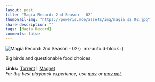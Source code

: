 ```yaml
---
layout: post
title: "Magia Record: 2nd Season - 02"
thumbnail-img: "https://poweris.moe/assets/img/magia_s2_02.jpg"
share-description: ""
tags: [Magia Record]
comments: false
---
```


![Magia Record: 2nd Season - 02](https://poweris.moe/assets/img/magia_s2_02.jpg){: .mx-auto.d-block :}

Big birds and questionable food choices.
<!-- excerpt-end -->

**Links:** [Torrent](https://nyaa.si/view/1426929) | [Magnet](magnet:?xt=urn:btih:3d0e935aec41c1e929ae5d805b759212c8e4b6f9&dn=%5BYameteTomete%5D%20Magia%20Record%202nd%20Season%20-%2002%20%5B45D8B394%5D.mkv&tr=http%3A%2F%2Fnyaa.tracker.wf%3A7777%2Fannounce&tr=udp%3A%2F%2Fopen.stealth.si%3A80%2Fannounce&tr=udp%3A%2F%2Ftracker.opentrackr.org%3A1337%2Fannounce&tr=udp%3A%2F%2Ftracker.coppersurfer.tk%3A6969%2Fannounce&tr=udp%3A%2F%2Fexodus.desync.com%3A6969%2Fannounce) <br>
*For the best playback experience, use [mpv](https://mpv.io/) or [mpv.net](https://mpv-net.github.io/mpv.net-web-site/).*
